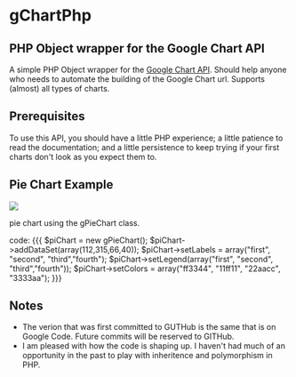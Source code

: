 ﻿gChartPhp
=========

PHP Object wrapper for the Google Chart API
-------------------------------------------

A simple PHP Object wrapper for the <a href="http://code.google.com/apis/chart/image_charts.html">Google Chart API</a>. Should help anyone who needs to automate the building of the Google Chart url. Supports (almost) all types of charts. 

Prerequisites
-------------

To use this API, you should have a little PHP experience; a little patience to read the documentation; and a little persistence to keep trying if your first charts don't look as you expect them to.

Pie Chart Example
-----------------
<img src="http://chart.apis.google.com/chart?cht=p&chs=350x200&chd=t:112,315,66,40&chdl=first|second|third|fourth&chco=ff3344,11ff11,22aacc,3333aa&chl=first|second|third|fourth&image.png"/>

pie chart using the gPieChart class.

code:
	{{{
	$piChart = new gPieChart();
	$piChart->addDataSet(array(112,315,66,40));
	$piChart->setLabels = array("first", "second", "third","fourth");
	$piChart->setLegend(array("first", "second", "third","fourth"));
	$piChart->setColors = array("ff3344", "11ff11", "22aacc", "3333aa");
	}}}

Notes
-----

 * The verion that was first committed to GUTHub is the same that is on Google Code.  Future commits will be reserved to GITHub.
 * I am pleased with how the code is shaping up. I haven't had much of an opportunity in the past to play with inheritence and polymorphism in PHP.